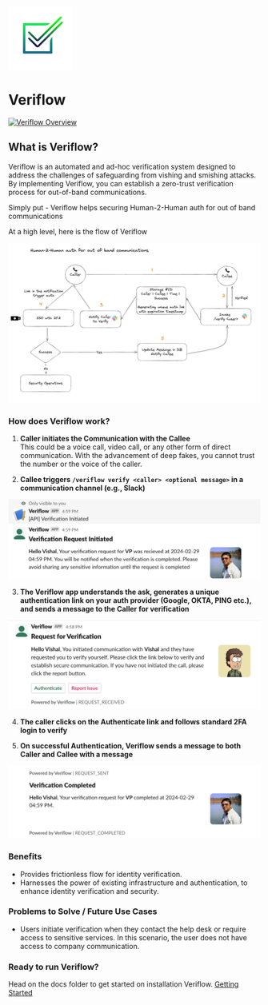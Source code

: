![Alt text](/docs/images/logo.png)

# Veriflow

[![Veriflow Overview](https://img.youtube.com/vi/SOp-C50vlns/0.jpg)](https://www.youtube.com/watch?v=SOp-C50vlns)


## What is Veriflow?
Veriflow is an automated and ad-hoc verification system designed to address the challenges of safeguarding from vishing and smishing attacks. By implementing Veriflow, you can establish a zero-trust verification process for out-of-band communications.

Simply put - Veriflow helps securing Human-2-Human auth for out of band communications


At a high level, here is the flow of Veriflow

![Alt text](/docs/images/flow.png)

### How does Veriflow work?
1. **Caller initiates the Communication with the Callee**  
This could be a voice call, video call, or any other form of direct communication. With the advancement of deep fakes, you cannot trust the number or the voice of the caller.

2. **Callee triggers   `/veriflow verify <caller> <optional message>` in a communication channel (e.g., Slack)**  

![Alt text](/docs/images/recipient.png)

3. **The Veriflow app understands the ask, generates a unique authentication link on your auth provider (Google, OKTA, PING etc.), and sends a message to the Caller for verification**  

![Alt text](/docs/images/requestor.png)

4. **The caller clicks on the Authenticate link and follows standard 2FA login to verify**  

5. **On successful Authentication, Veriflow sends a message to both Caller and Callee with a message**  

![Alt text](/docs/images/recipient_2.png)


### Benefits
- Provides frictionless flow for identity verification.
- Harnesses the power of existing infrastructure and authentication, to enhance identity verification and security.

### Problems to Solve / Future Use Cases
- Users initiate verification when they contact the help desk or require access to sensitive services. In this scenario, the user does not have access to company communication.


### Ready to run Veriflow?
Head on the docs folder to get started on installation Veriflow.
[Getting Started](/docs/setup.md)
